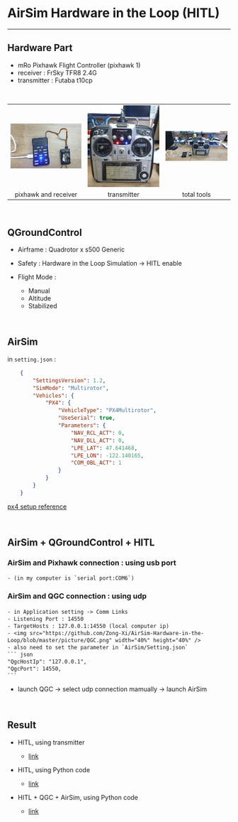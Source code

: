 # AirSim Hardware in the Loop (HITL)

---

## Hardware Part

- mRo Pixhawk Flight Controller (pixhawk 1)
- receiver : FrSky TFR8 2.4G
- transmitter : Futaba t10cp

<br>

<table>
    <tr>
        <td><center><img src="https://github.com/Zong-Xi/AirSim-Hardware-in-the-Loop/blob/master/picture/20210220_125103.jpg" ></center></td>
        <td><center><img src="https://github.com/Zong-Xi/AirSim-Hardware-in-the-Loop/blob/master/picture/20210220_125113.jpg" ></center></td>
        <td><center><img src="https://github.com/Zong-Xi/AirSim-Hardware-in-the-Loop/blob/master/picture/20210220_125045.jpg" ></center></td>
    </tr>
    <tr>
        <td><center>pixhawk and receiver</center></td>
        <td><center>transmitter</center></td>
        <td><center>total tools</center></td>
    </tr>
</table>

<br>

## QGroundControl
- Airframe : Quadrotor x s500 Generic
- Safety : Hardware in the Loop Simulation -> HITL enable
  
- Flight Mode : 
  - Manual
  - Altitude
  - Stabilized

<br>

## AirSim 
in `setting.json` :
```json
    {
        "SettingsVersion": 1.2,
        "SimMode": "Multirotor",
        "Vehicles": {
            "PX4": {
                "VehicleType": "PX4Multirotor",
                "UseSerial": true,
                "Parameters": {
                    "NAV_RCL_ACT": 0,
                    "NAV_DLL_ACT": 0,
                    "LPE_LAT": 47.641468,
                    "LPE_LON": -122.140165,
                    "COM_OBL_ACT": 1
                }
            }
        }
    }
```
[px4 setup reference](<https://github.com/Microsoft/AirSim/blob/master/docs/px4_setup.md>)

<br>

## AirSim + QGroundControl + HITL 
### AirSim and Pixhawk connection : using usb port 
    - (in my computer is `serial port:COM6`)
### AirSim and QGC connection : using udp 
    - in Application setting -> Comm Links
    - Listening Port : 14550
    - TargetHosts : 127.0.0.1:14550 (local computer ip) 
    - <img src="https://github.com/Zong-Xi/AirSim-Hardware-in-the-Loop/blob/master/picture/QGC.png" width="40%" height="40%" />
    - also need to set the parameter in `AirSim/Setting.json`
    ``` json
    "QgcHostIp": "127.0.0.1", 
    "QgcPort": 14550, 
    ```
- launch QGC -> select udp connection mamually -> launch AirSim 

<BR>

    
## Result
- HITL, using transmitter 
    - [link](<https://youtu.be/jm2-Q2Wo8pk>)

- HITL, using Python code
    - [link](<https://youtu.be/XE08pVrVFdY>)
- HITL + QGC + AirSim, using Python code 
    - [link](<https://youtu.be/i28x2xz901E>)
